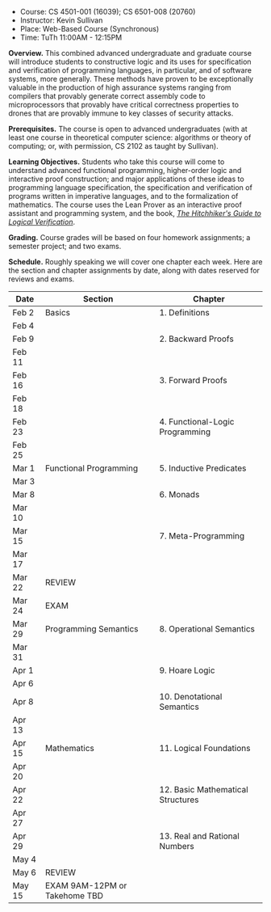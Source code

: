 * Course: CS 4501-001 (16039); CS 6501-008 (20760)
* Instructor: Kevin Sullivan
* Place: Web-Based Course (Synchronous)
* Time: TuTh 11:00AM - 12:15PM

**Overview.** This combined advanced undergraduate and graduate course will introduce students to constructive logic and its uses for specification and verification of programming languages, in particular, and of software systems, more generally. These methods have proven to be exceptionally valuable in the production of high assurance systems ranging from compilers that provably generate correct assembly code to microprocessors that provably have critical correctness properties to drones that are provably immune to key classes of security attacks. 

**Prerequisites.** The course is open to advanced undergraduates (with at least one course in theoretical computer science: algorithms or theory of computing; or, with permission, CS 2102 as taught by Sullivan). 

**Learning Objectives.** Students who take this course will come to understand advanced functional programming, higher-order logic and interactive proof construction; and major applications of these ideas to programming language specification, the specification and verification of programs written in imperative languages, and to the formalization of mathematics. The course  uses the Lean Prover as an interactive proof assistant and programming system, and the book, [*The Hitchhiker's Guide to Logical Verification*](https://github.com/blanchette/logical_verification_2020/blob/master/hitchhikers_guide.pdf). 

**Grading.** Course grades will be based on four homework assignments; a semester project; and two exams. 

**Schedule.** Roughly speaking we will cover one chapter each week. Here are the section and chapter assignments by date, along with dates reserved for reviews and exams.


Date   | Section | Chapter
------ | ------- | ----------
Feb 2  | Basics                   | 1. Definitions
Feb 4  |
Feb 9  |                          | 2. Backward Proofs
Feb 11 |
Feb 16 |                          | 3. Forward Proofs
Feb 18 |
Feb 23 |                          | 4. Functional-Logic Programming
Feb 25 |
Mar 1  | Functional Programming   | 5. Inductive Predicates
Mar 3  |
Mar 8  |                          | 6. Monads
Mar 10 |
Mar 15 |                          | 7. Meta-Programming         
Mar 17 |                          
Mar 22 | REVIEW                   |           
Mar 24 | EXAM                     | 
Mar 29 | Programming Semantics    | 8. Operational Semantics                          
Mar 31 |                          
Apr 1  |                          | 9. Hoare Logic
Apr 6  |
Apr 8  |                          | 10. Denotational Semantics
Apr 13 |
Apr 15 | Mathematics              | 11. Logical Foundations
Apr 20 |
Apr 22 |                          | 12. Basic Mathematical Structures
Apr 27 |
Apr 29 |                          | 13. Real and Rational Numbers
May 4  |
May 6  | REVIEW                   | 
May 15 | EXAM 9AM-12PM or Takehome TBD                        | 



